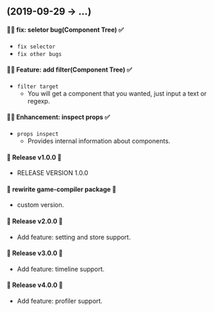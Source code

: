## (2019-09-29 -> ...)

#### :bug::gun: fix: seletor bug(Component Tree) :white_check_mark:

- `fix selector`
- `fix other bugs`

#### :snail::mushroom: Feature: add filter(Component Tree) :white_check_mark:

- `filter target`
  - You will get a component that you wanted, just input a text or regexp.

#### :jack_o_lantern::deciduous_tree: Enhancement: inspect props :white_check_mark:

- `props inspect`
  - Provides internal information about components.

#### :tada: Release v1.0.0 :arrows_counterclockwise:

- RELEASE VERSION 1.0.0

#### :snail: rewirite game-compiler package :arrows_counterclockwise:

- custom version.

#### :tada: Release v2.0.0 :arrows_counterclockwise:

- Add feature: setting and store support.

#### :tada: Release v3.0.0 :arrows_counterclockwise:

- Add feature: timeline support.

#### :tada: Release v4.0.0 :arrows_counterclockwise:

- Add feature: profiler support.
